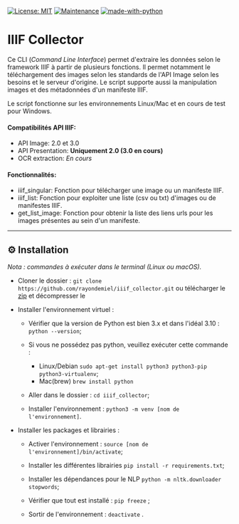 [![License: MIT](https://img.shields.io/badge/License-MIT--Licence-lightgrey.svg)](https://mit-license.org/)
[![Maintenance](https://img.shields.io/badge/Maintained%3F-yes-red.svg)](https://GitHub.com/Naereen/StrapDown.js/graphs/commit-activity)
[![made-with-python](https://img.shields.io/badge/python-3.8%20%7C%203.9%20%7C%203.10-blue)](https://www.python.org/)

# IIIF Collector

Ce CLI (*Command Line Interface*) permet d'extraire les données selon le framework IIIF à partir de plusieurs fonctions. Il permet notamment le téléchargement des images selon les standards de l'API Image selon les besoins et le serveur d'origine. Le script supporte aussi la manipulation images et des métadonnées d'un manifeste IIIF.

Le script fonctionne sur les environnements Linux/Mac et en cours de test pour Windows.


#### Compatibilités API IIIF:
- API Image: 2.0 et 3.0
- API Presentation: **Uniquement 2.0 (3.0 en cours)**
- OCR extraction: *En cours*

#### Fonctionnalités:
- iiif_singular: Fonction pour télécharger une image ou un manifeste IIIF.
- iiif_list: Fonction pour exploiter une liste (csv ou txt) d'images ou de manifestes IIIF.
- get_list_image: Fonction pour obtenir la liste des liens urls pour les images présentes au sein d'un manifeste.

---

## :gear: Installation

*Nota : commandes à exécuter dans le terminal (Linux ou macOS).*

  * Cloner le dossier : ```git clone https://github.com/rayondemiel/iiif_collector.git``` ou télécharger le [zip](https://github.com/rayondemiel/iiif_collector/archive/refs/heads/main.zip) et décompresser le
  
  * Installer l'environnement virtuel :
  
    * Vérifier que la version de Python est bien 3.x et dans l'idéal 3.10 : ```python --version```;
    
    * Si vous ne possédez pas python, veuillez exécuter cette commande :
      - Linux/Debian ``` sudo apt-get install python3 python3-pip python3-virtualenv ```;
      - Mac(brew) ```brew install python```
    
    * Aller dans le dossier : ```cd iiif_collector```;
    
    * Installer l'environnement : ```python3 -m venv [nom de l'environnement]```.
  
  * Installer les packages et librairies :
  
    * Activer l'environnement : ```source [nom de l'environnement]/bin/activate```;
    
    * Installer les différentes librairies ```pip install -r requirements.txt```;
    
    * Installer les dépendances pour le NLP ```python -m nltk.downloader stopwords```;
    
    * Vérifier que tout est installé : ```pip freeze``` ;
    
    * Sortir de l'environnement : ```deactivate``` .
